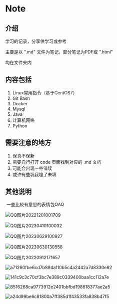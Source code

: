 # Note

## 介绍

学习的记录，分享供学习或参考

主要是以 ".md" 文件为笔记，部分笔记为PDF或 ".html"

均在文件夹内



## 内容包括

1.  Linux常用指令（基于CentOS7）
2.  Git Bash
3.  Docker
4.  Mysql
5.  Java
6.  计算机网络
7.  Python



## 需要注意的地方

1.  保真不保新
2.  需要自行打开 code 页面找到对应的 .md 文档
3.  可能会出现一些错误
4.  或许有些坑我埋了未填



## 其他说明

​	一些比较有意思的表情包QAQ

![QQ图片20221201001709](main/Doc_images/QQ%E5%9B%BE%E7%89%8720221201001709-16884331625581.png)

![QQ图片20230410100032](main/Doc_images/QQ%E5%9B%BE%E7%89%8720230410100032.jpg)

![QQ图片20230629100927](main/Doc_images/QQ%E5%9B%BE%E7%89%8720230629100927.jpg)

![QQ图片20230630130558](main/Doc_images/QQ%E5%9B%BE%E7%89%8720230630130558.jpg)

![QQ图片20220912171657](main/Doc_images/QQ%E5%9B%BE%E7%89%8720220912171657.jpg)

![a71260fbe6cd7b894a110b5c4a2442a7d8330e82](main/Doc_images/a71260fbe6cd7b894a110b5c4a2442a7d8330e82.gif)

![141c9c3c70cf3bc7e389c0339400baa1cc112a7e](main/Doc_images/141c9c3c70cf3bc7e389c0339400baa1cc112a7e.jpg)

![8516268ca9773912e2401bbfbd198618377ae2a5](main/Doc_images/8516268ca9773912e2401bbfbd198618377ae2a5.jpg)

![a24d99be6c81800a7ff385d1f43533fa838b47f5](main/Doc_images/a24d99be6c81800a7ff385d1f43533fa838b47f5.jpg)